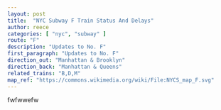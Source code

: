 ```yaml
---
layout: post
title:  "NYC Subway F Train Status And Delays"
author: reece
categories: [ "nyc", "subway" ]
route: "F"
description: "Updates to No. F"
first_paragraph: "Updates to No. F"
direction_out: "Manhattan & Brooklyn"
direction_back: "Manhattan & Queens"
related_trains: "B,D,M"
map_ref: "https://commons.wikimedia.org/wiki/File:NYCS_map_F.svg"
---
```


fwfwwefw
